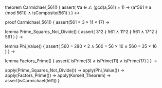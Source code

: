 theorem Carmichael_561() {
  assert(
    ∀a ∈ ℤ: (gcd(a,561) = 1) → (a^561 ≡ a (mod 561)) ∧
    isComposite(561)
  )
} ↔

proof Carmichael_561() {
  assert(561 = 3 × 11 × 17) →
  
  lemma Prime_Squares_Not_Divide() {
    assert(
      3^2 ∤ 561 ∧
      11^2 ∤ 561 ∧
      17^2 ∤ 561
    )
  } →

  lemma Phi_Value() {
    assert(
      560 = 280 × 2 ∧
      560 = 56 × 10 ∧
      560 = 35 × 16
    )
  } →

  lemma Factors_Prime() {
    assert(
      isPrime(3) ∧ 
      isPrime(11) ∧ 
      isPrime(17)
    )
  } →

  apply(Prime_Squares_Not_Divide()) →
  apply(Phi_Value()) →
  apply(Factors_Prime()) →
  apply(Korselt_Theorem) →
  assert(isCarmichael(561))
}